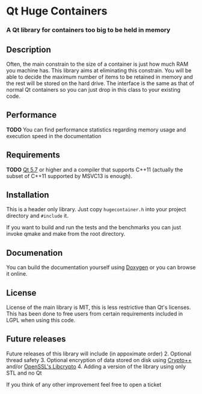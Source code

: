 # Qt Huge Containers
### A Qt library for containers too big to be held in memory

## Description
Often, the main constrain to the size of a container is just how much RAM you machine has.
This library aims at eliminating this constrain.
You will be able to decide the maximum number of items to be retained in memory and the rest will be stored on the hard drive.
The interface is the same as that of normal Qt containers so you can just drop in this class to your existing code.

## Performance
**TODO**
You can find performance statistics regarding memory usage and execution speed in the documentation

## Requirements
**TODO**
[Qt 5.7](https://www.qt.io/) or higher and a compiler that supports C++11 (actually the subset of C++11 supported by MSVC13 is enough).

## Installation
This is a header only library. Just copy `hugecontainer.h` into your project directory and `#include` it.

If you want to build and run the tests and the benchmarks you can just invoke qmake and make from the root directory.

## Documenation
You can build the documentation yourself using [Doxygen](www.doxygen.org) or you can browse it online.

## License
License of the main library is MIT, this is less restrictive than Qt's licenses.
This has been done to free users from certain requirements included in LGPL when using this code.

## Future releases
Future releases of this library will include (in appoximate order)
2. Optional thread safety
3. Optional encryption of data stored on disk using [Crypto++](https://www.cryptopp.com/) and/or [OpenSSL's Libcrypto](https://www.openssl.org/)
4. Adding a version of the library using only STL and no Qt

If you think of any other improvement feel free to open a ticket